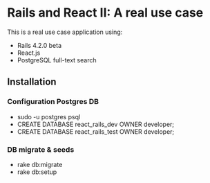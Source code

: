 # Rails and React II: A real use case

This is a real use case application using:

* Rails 4.2.0 beta
* React.js
* PostgreSQL full-text search


## Installation

### Configuration Postgres DB
* sudo -u postgres psql
* CREATE DATABASE react_rails_dev OWNER developer;
* CREATE DATABASE react_rails_test OWNER developer;

### DB migrate & seeds
* rake db:migrate
* rake db:setup


